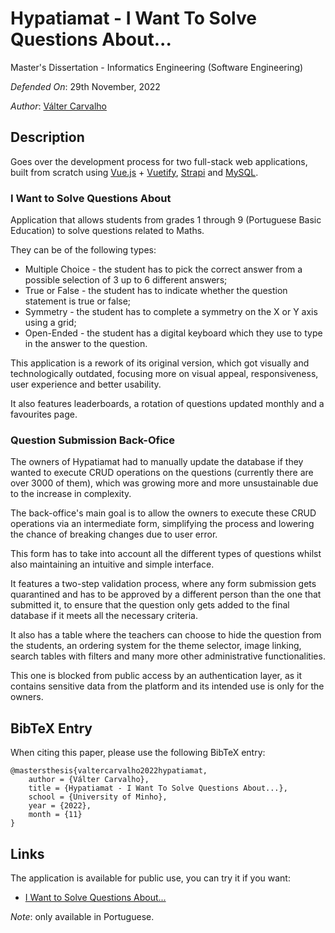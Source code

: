 Hypatiamat - I Want To Solve Questions About...
====================================

Master's Dissertation - Informatics Engineering (Software Engineering)

_Defended On_: 29th November, 2022

_Author_: [Válter Carvalho][valtercarvalho]

## Description

Goes over the development process for two full-stack web applications, built from scratch using [Vue.js](https://vuejs.org/) + [Vuetify](https://vuetifyjs.com/en/), [Strapi](https://strapi.io/) and [MySQL](https://www.mysql.com/).

### I Want to Solve Questions About

Application that allows students from grades 1 through 9 (Portuguese Basic Education) to solve questions related to Maths.

They can be of the following types:
* Multiple Choice - the student has to pick the correct answer from a possible selection of 3 up to 6 different answers;
* True or False - the student has to indicate whether the question statement is true or false;
* Symmetry - the student has to complete a symmetry on the X or Y axis using a grid;
* Open-Ended - the student has a digital keyboard which they use to type in the answer to the question.

This application is a rework of its original version, which got visually and technologically outdated, focusing more on visual appeal, responsiveness, user experience and better usability.

It also features leaderboards, a rotation of questions updated monthly and a favourites page.

### Question Submission Back-Ofice
The owners of Hypatiamat had to manually update the database if they wanted to execute CRUD operations on the questions (currently there are over 3000 of them), which was growing more and more unsustainable due to the increase in complexity.

The back-office's main goal is to allow the owners to execute these CRUD operations via an intermediate form, simplifying the process and lowering the chance of breaking changes due to user error.

This form has to take into account all the different types of questions whilst also maintaining an intuitive and simple interface.

It features a two-step validation process, where any form submission gets quarantined and has to be approved by a different person than the one that submitted it, to ensure that the question only gets added to the final database if it meets all the necessary criteria.

It also has a table where the teachers can choose to hide the question from the students, an ordering system for the theme selector, image linking, search tables with filters and many more other administrative functionalities.

This one is blocked from public access by an authentication layer, as it contains sensitive data from the platform and its intended use is only for the owners.

## BibTeX Entry

When citing this paper, please use the following BibTeX entry:
```
@mastersthesis{valtercarvalho2022hypatiamat,
    author = {Válter Carvalho},
    title = {Hypatiamat - I Want To Solve Questions About...},
    school = {University of Minho},
    year = {2022},
    month = {11}
}
```

[](https://raw.githubusercontent.com/glouppe/phd-thesis/master/README.md)

## Links

<!-- links -->
The application is available for public use, you can try it if you want:

* [I Want to Solve Questions About...](https://qr.hypatiamat.com)

_Note_: only available in Portuguese.

[valtercarvalho]: https://github.com/wurzy
[uminho]: localhost
